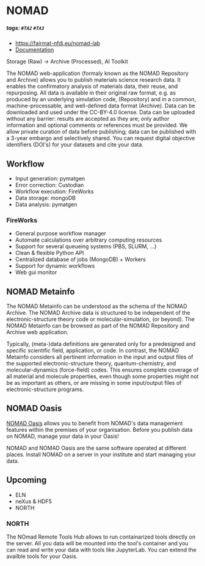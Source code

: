 # NOMAD
##### tags: `#TA2` `#TA3`

- https://fairmat-nfdi.eu/nomad-lab
- [Documentation](https://nomad-lab.eu/prod/v1/docs/)

Storage (Raw) -> Archive (Processed), AI Toolkit

The NOMAD web-application (formaly known as the NOMAD Repository and Archive) allows you to publish materials science research data.
It enables the confirmatory analysis of materials data, their reuse, and repurposing. All data is available in their original raw format, e.g. as produced by an underlying simulation code, (Repository) and in a common, machine-processable, and well-defined data format (Archive). Data can be downloaded and used under the CC-BY-4.0 license.
Data can be uploaded without any barrier: results are accepted as they are; only author information and optional comments or references must be provided. We allow private curation of data before publishing; data can be published with a 3-year embargo and selectively shared. You can request digital objective identifiers (DOI's) for your datasets and cite your data.

## Workflow
- Input generation: pymatgen
- Error correction: Custodian
- Workflow execution: FireWorks
- Data storage: mongoDB
- Data analysis: pymatgen


### FireWorks
- General purpose workflow manager
- Automate calculations over arbitrary computing resources
- Support for several queueing systems (PBS, SLURM, ...)
- Clean & flexible Python API
- Centralized database of jobs (MongoDB) + Workers
- Support for dynamic workflows
- Web gui monitor


##  NOMAD Metainfo

The NOMAD Metainfo can be understood as the schema of the NOMAD Archive. The NOMAD Archive data is structured to be independent of the electronic-structure theory code or molecular-simulation, (or beyond). The NOMAD Metainfo can be browsed as part of the NOMAD Repository and Archive web application.

Typically, (meta-)data definitions are generated only for a predesigned and specific scientific field, application, or code. In contrast, the NOMAD Metainfo considers all pertinent information in the input and output files of the supported electronic-structure theory, quantum-chemistry, and molecular-dynamics (force-field) codes. This ensures complete coverage of all material and molecule properties, even though some properties might not be as important as others, or are missing in some input/output files of electronic-structure programs.


##  NOMAD Oasis

[NOMAD Oasis](https://fairmat-nfdi.eu/nomad-lab/services-nomad-lab/oasis-nomad-lab) allows you to benefit from NOMAD's data management features within the premises of your organisation. Before you publish data on NOMAD, manage your data in your Oasis!

NOMAD and NOMAD Oasis are the same software operated at different places. Install NOMAD on a server in your institute and start managing your data.


## Upcoming
- ELN
- neXus & HDF5
- NORTH


### NORTH
The NOmad Remote Tools Hub allows to run containarized tools directly on the server. All you data will be mounted into the tool's container and you can read and write your data with tools like JupyterLab. You can extend the availble tools for your Oasis.